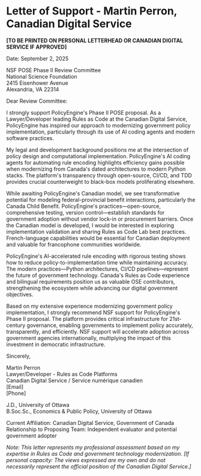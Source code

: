 # Letter of Support - Martin Perron, Canadian Digital Service

**[TO BE PRINTED ON PERSONAL LETTERHEAD OR CANADIAN DIGITAL SERVICE IF APPROVED]**

Date: September 2, 2025

NSF POSE Phase II Review Committee  
National Science Foundation  
2415 Eisenhower Avenue  
Alexandria, VA 22314

Dear Review Committee:

I strongly support PolicyEngine's Phase II POSE proposal. As a Lawyer/Developer leading Rules as Code at the Canadian Digital Service, PolicyEngine has inspired our approach to modernizing government policy implementation, particularly through its use of AI coding agents and modern software practices.

My legal and development background positions me at the intersection of policy design and computational implementation. PolicyEngine's AI coding agents for automating rule encoding highlights efficiency gains possible when modernizing from Canada's dated architectures to modern Python stacks. The platform's transparency through open-source, CI/CD, and TDD provides crucial counterweight to black-box models proliferating elsewhere.

While awaiting PolicyEngine's Canadian model, we see transformative potential for modeling federal-provincial benefit interactions, particularly the Canada Child Benefit. PolicyEngine's practices—open-source, comprehensive testing, version control—establish standards for government adoption without vendor lock-in or procurement barriers. Once the Canadian model is developed, I would be interested in exploring implementation validation and sharing Rules as Code Lab best practices. French-language capabilities would be essential for Canadian deployment and valuable for francophone communities worldwide.

PolicyEngine's AI-accelerated rule encoding with rigorous testing shows how to reduce policy-to-implementation time while maintaining accuracy. The modern practices—Python architectures, CI/CD pipelines—represent the future of government technology. Canada's Rules as Code experience and bilingual requirements position us as valuable OSE contributors, strengthening the ecosystem while advancing our digital government objectives.

Based on my extensive experience modernizing government policy implementation, I strongly recommend NSF support for PolicyEngine's Phase II proposal. The platform provides critical infrastructure for 21st-century governance, enabling governments to implement policy accurately, transparently, and efficiently. NSF support will accelerate adoption across government agencies internationally, multiplying the impact of this investment in democratic infrastructure.

Sincerely,

Martin Perron  
Lawyer/Developer - Rules as Code Platforms  
Canadian Digital Service / Service numérique canadien  
[Email]  
[Phone]

J.D., University of Ottawa  
B.Soc.Sc., Economics & Public Policy, University of Ottawa

Current Affiliation: Canadian Digital Service, Government of Canada  
Relationship to Proposing Team: Independent evaluator and potential government adopter

*Note: This letter represents my professional assessment based on my expertise in Rules as Code and government technology modernization. [If personal capacity: The views expressed are my own and do not necessarily represent the official position of the Canadian Digital Service.]*